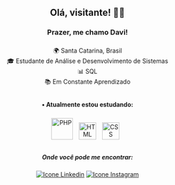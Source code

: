 <h2 align="center">Olá, visitante! 🤟🏻</h2>

###

  <h3 align="center">Prazer, me chamo Davi!</h3>

###

<p align="center">
🌍 Santa Catarina, Brasil<br>
🎓 Estudante de Análise e Desenvolvimento de Sistemas<br>
📊 SQL<br>
📚 Em Constante Aprendizado<br>

##

 <h4 align="center">• Atualmente estou estudando:</h4>

###


<div align="center">
  
  <img
  alt="PHP"
  title="PHP"
  width="50px"
  style="padding-right: 10px;"
  src="https://cdn.jsdelivr.net/gh/devicons/devicon@latest/icons/php/php-original.svg"
  />
  <img
  alt="HTML"
  title="HTML"
  width="40px"
  style="padding-right: 10px;"
  img src="https://cdn.jsdelivr.net/gh/devicons/devicon@latest/icons/html5/html5-original.svg"
  />
  <img
  alt="CSS"
  title="CSS"
  width="40px"
  style="padding-right: 10px;"
  src="https://cdn.jsdelivr.net/gh/devicons/devicon@latest/icons/css3/css3-original.svg"
  />
</div>
</div>

##

<h5 align="center">Onde você pode me encontrar:</h5>

<div align="center">
 
  <a href="https://www.linkedin.com/in/davivieiraa/"><img alt="Icone Linkedin" src="https://img.shields.io/badge/-LinkedIn-%230077B5?style=for-the-badge&logo=linkedin&logoColor=white"/></a>
  <a href="https://www.instagram.com/_davivieiraa/" ><img alt="Icone Instagram" src="https://img.shields.io/badge/-Instagram-%23E4405F?style=for-the-badge&logo=instagram&logoColor=white"/></a>
</div>
</div>
